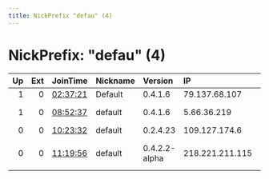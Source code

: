```yaml
---
title: NickPrefix "defau" (4)
---
```


# NickPrefix: "defau" (4)

|   Up |   Ext | JoinTime                                                                                            | Nickname   | Version       | IP              | AS                               | CC   |   ORp |   Dirp | OS      | Contact   |   eFamMembers |
|-----:|------:|:----------------------------------------------------------------------------------------------------|:-----------|:--------------|:----------------|:---------------------------------|:-----|------:|-------:|:--------|:----------|--------------:|
|    1 |     0 | [02:37:21](https://metrics.torproject.org/rs.html#details/CCD787A865A5F3B9F2721E25C1952A7C50DFD3B6) | Default    | 0.4.1.6       | 79.137.68.107   | OVH SAS                          | pl   |  9001 |   9030 | Linux   | None      |             1 |
|    1 |     0 | [08:52:37](https://metrics.torproject.org/rs.html#details/D53A5D534485919CF0574E317EB17D013B328E98) | default    | 0.4.1.6       | 5.66.36.219     | Sky UK Limited                   | gb   |   443 |   9030 | Windows | None      |             1 |
|    0 |     0 | [10:23:32](https://metrics.torproject.org/rs.html#details/DD29C639A32E91306AB9F901CEF2F6034E9C402E) | default    | 0.2.4.23      | 109.127.174.6   | Rostelecom                       | ru   |   443 |   9030 | Windows | None      |             1 |
|    0 |     0 | [11:19:56](https://metrics.torproject.org/rs.html#details/09D4AEE7F1B4B126A6D58802FE98A7193DE5285F) | default    | 0.4.2.2-alpha | 218.221.211.115 | So-net Entertainment Corporation | jp   | 35286 |      0 | Windows | None      |             1 |
